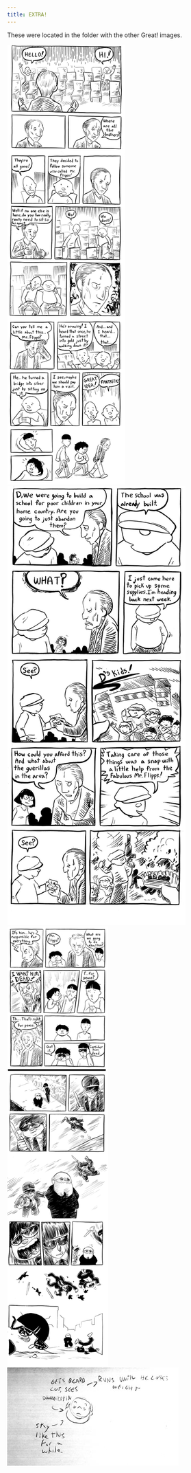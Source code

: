 ```yaml
---
title: EXTRA!
---
```


These were located in the folder with the other Great! images.

![](greatextra1.jpg)
![](greatextra2.jpg)
![](greatextra3.jpg)
![](greatextra4.jpg)